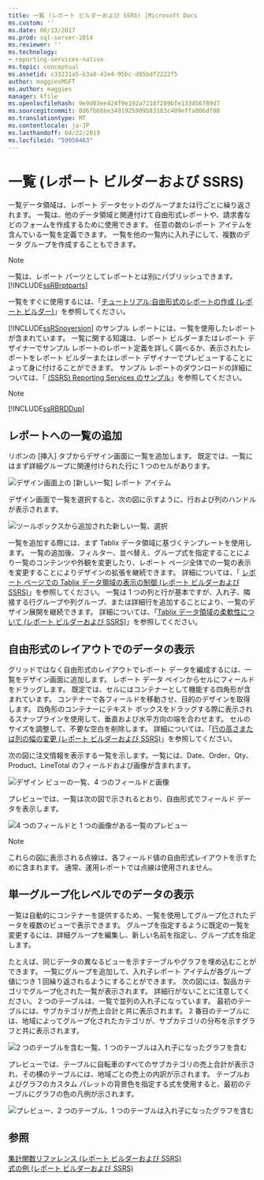 ```yaml
---
title: 一覧 (レポート ビルダーおよび SSRS) |Microsoft Docs
ms.custom: ''
ms.date: 06/13/2017
ms.prod: sql-server-2014
ms.reviewer: ''
ms.technology:
- reporting-services-native
ms.topic: conceptual
ms.assetid: c33231a5-b3a8-42e4-95bc-d05bdf2222f5
author: maggiesMSFT
ms.author: maggies
manager: kfile
ms.openlocfilehash: 9e9d03ee424f9e192a7218f289bfe133456789d7
ms.sourcegitcommit: 8d6fb6bbe3491925909b83103c409effa006df88
ms.translationtype: MT
ms.contentlocale: ja-JP
ms.lasthandoff: 04/22/2019
ms.locfileid: "59950463"
---
```

# <a name="lists-report-builder-and-ssrs"></a>一覧 (レポート ビルダーおよび SSRS)
  一覧データ領域は、レポート データセットのグループまたは行ごとに繰り返されます。 一覧は、他のデータ領域と関連付けて自由形式レポートや、請求書などのフォームを作成するために使用できます。 任意の数のレポート アイテムを含んでいる一覧を定義できます。 一覧を他の一覧内に入れ子にして、複数のデータ グループを作成することもできます。  
  
> [!NOTE]  
>  一覧は、レポート パーツとしてレポートとは別にパブリッシュできます。 [!INCLUDE[ssRBrptparts](../../includes/ssrbrptparts-md.md)]  
  
 一覧をすぐに使用するには、「[チュートリアル:自由形式のレポートの作成 &#40;レポート ビルダー&#41;](../tutorial-creating-a-free-form-report-report-builder.md)」を参照してください。  
  
 [!INCLUDE[ssRSnoversion](../../includes/ssrsnoversion-md.md)] のサンプル レポートには、一覧を使用したレポートが含まれています。 一覧に関する知識は、レポート ビルダーまたはレポート デザイナーでサンプル レポートのレポート定義を詳しく調べるか、表示されたレポートをレポート ビルダーまたはレポート デザイナーでプレビューすることによって身に付けることができます。 サンプル レポートのダウンロードの詳細については、「 [(SSRS) Reporting Services のサンプル](https://go.microsoft.com/fwlink/?LinkID=198283)」を参照してください。  
  
> [!NOTE]  
>  [!INCLUDE[ssRBRDDup](../../includes/ssrbrddup-md.md)]  
  
##  <a name="AddingList"></a> レポートへの一覧の追加  
 リボンの [挿入] タブからデザイン画面に一覧を追加します。 既定では、一覧にはまず詳細グループに関連付けられた行に 1 つのセルがあります。  
  
 ![デザイン画面上の [新しい一覧] レポート アイテム](../media/rs-listtemplatenew.gif "デザイン画面上の [新しい一覧] レポート アイテム")  
  
 デザイン画面で一覧を選択すると、次の図に示すように、行および列のハンドルが表示されます。  
  
 ![ツールボックスから追加された新しい一覧、選択](../media/rs-listtemplatenewselected.gif "ツールボックスから追加された新しい一覧、選択")  
  
 一覧を追加する際には、まず Tablix データ領域に基づくテンプレートを使用します。 一覧の追加後、フィルター、並べ替え、グループ式を指定することにより一覧のコンテンツや外観を変更したり、レポート ページ全体での一覧の表示を変更することによりデザインの拡張を継続できます。 詳細については、「 [レポート ページでの Tablix データ領域の表示の制御 &#40;レポート ビルダーおよび SSRS&#41;](controlling-the-tablix-data-region-display-on-a-report-page.md)」を参照してください。 一覧は 1 つの列と行が基本ですが、入れ子、隣接する行グループや列グループ、または詳細行を追加することにより、一覧のデザイン展開を継続できます。 詳細については、「[Tablix データ領域の柔軟性について &#40;レポート ビルダーおよび SSRS&#41;](exploring-the-flexibility-of-a-tablix-data-region-report-builder-and-ssrs.md)」を参照してください。  
  

  
##  <a name="DisplayingLayout"></a> 自由形式のレイアウトでのデータの表示  
 グリッドではなく自由形式のレイアウトでレポート データを編成するには、一覧をデザイン画面に追加します。 レポート データ ペインからセルにフィールドをドラッグします。 既定では、セルにはコンテナーとして機能する四角形が含まれています。 コンテナーで各フィールドを移動させ、目的のデザインを取得します。 四角形のコンテナーにテキスト ボックスをドラッグする際に表示されるスナップラインを使用して、垂直および水平方向の端を合わせます。 セルのサイズを調整して、不要な空白を削除します。 詳細については、「[行の高さまたは列の幅の変更 &#40;レポート ビルダーおよび SSRS&#41;](change-row-height-or-column-width-report-builder-and-ssrs.md)」を参照してください。  
  
 次の図に注文情報を表示する一覧を示します。一覧には、Date、Order、Qty、Product、LineTotal のフィールドおよび画像が含まれます。  
  
 ![デザイン ビューの一覧、4 つのフィールドと画像](../media/rs-basiclistformdesign.gif "デザイン ビューの一覧、4 つのフィールドと画像")  
  
 プレビューでは、一覧は次の図で示されるとおり、自由形式でフィールド データを表示します。  
  
 ![4 つのフィールドと 1 つの画像がある一覧のプレビュー](../media/rs-basiclistformpreview.gif "4 つのフィールドと 1 つの画像がある一覧のプレビュー")  
  
> [!NOTE]  
>  これらの図に表示される点線は、各フィールド値の自由形式レイアウトを示すために含まれます。 通常、運用レポートでは点線は使用されません。  
  

  
##  <a name="DisplayingGrouping"></a> 単一グループ化レベルでのデータの表示  
 一覧は自動的にコンテナーを提供するため、一覧を使用してグループ化されたデータを複数のビューで表示できます。 グループを指定するように既定の一覧を変更するには、詳細グループを編集し、新しい名前を指定し、グループ式を指定します。  
  
 たとえば、同じデータの異なるビューを示すテーブルやグラフを埋め込むことができます。 一覧にグループを追加して、入れ子レポート アイテムが各グループ値につき 1 回繰り返されるようにすることができます。 次の図には、製品カテゴリでグループ化された一覧が表示されます。 詳細行がないことに注意してください。 2 つのテーブルは、一覧で並列の入れ子になっています。 最初のテーブルには、サブカテゴリが売上合計と共に表示されます。 2 番目のテーブルには、地域によってグループ化されたカテゴリが、サブカテゴリの分布を示すグラフと共に表示されます。  
  
 ![2 つのテーブルを含む一覧、1 つのテーブルは入れ子になったグラフを含む](../media/rs-basiclistgroupdesign.gif "2 つのテーブルを含む一覧、1 つのテーブルは入れ子になったグラフを含む")  
  
 プレビューでは、テーブルに自転車のすべてのサブカテゴリの売上合計が表示され、その横のテーブルには、地域ごとの売上の内訳が示されます。 テーブルおよびグラフのカスタム パレットの背景色を指定する式を使用すると、最初のテーブルにグラフの色の凡例が示されます。  
  
 ![プレビュー、2 つのテーブル、1 つのテーブルは入れ子になったグラフを含む](../media/rs-basiclistgrouppreview.gif "プレビュー、2 つのテーブル、1 つのテーブルは入れ子になったグラフを含む")  
  

  
## <a name="see-also"></a>参照  
 [集計関数リファレンス &#40;レポート ビルダーおよび SSRS&#41;](report-builder-functions-aggregate-functions-reference.md)   
 [式の例 &#40;レポート ビルダーおよび SSRS&#41;](expression-examples-report-builder-and-ssrs.md)  
  
  
